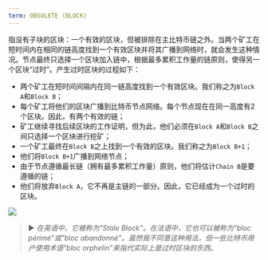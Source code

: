 ```yaml
---
term: OBSOLETE (BLOCK)
---
```


指没有子块的区块：一个有效的区块，但被排除在主比特币链之外。当两个矿工在短时间内在相同的链高度找到一个有效区块并将其广播到网络时，就会发生这种情况。节点最终只选择一个区块加入链中，根据最多累积工作量的链原则，使得另一个区块“过时”。产生过时区块的过程如下：
* 两个矿工在短时间间隔内在同一链高度找到一个有效区块。我们称之为`Block A`和`Block B`；
* 每个矿工将他们的区块广播到比特币节点网络。每个节点现在在同一高度有2个区块。因此，有两个有效的链；
* 矿工继续寻找后续区块的工作证明，但为此，他们必须在`Block A`和`Block B`之间只选择一个区块进行挖矿；
* 一个矿工最终在`Block B`之上找到一个有效的区块。我们称之为`Block B+1`；
* 他们将`Block B+1`广播到网络节点；
* 由于节点遵循最长链（拥有最多累积工作量）原则，他们将估计`Chain B`是要遵循的链；
* 他们将放弃`Block A`，它不再是主链的一部分。因此，它已经成为一个过时的区块。

![](../../dictionnaire/assets/9.png)

> ► *在英语中，它被称为"Stale Block"。在法语中，它也可以被称为"bloc périmé"或"bloc abandonné"。虽然我不同意这种用法，但一些比特币用户使用术语"bloc orphelin"来指代实际上是过时区块的东西。*